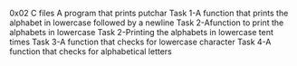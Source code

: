 0x02 C files
A program that prints putchar
Task 1-A function that prints the alphabet in lowercase followed by a newline
Task 2-Afunction to print the alphabets in lowercase
Task 2-Printing the alphabets in lowercase tent times
Task 3-A function that checks for lowercase character
Task 4-A function that checks for alphabetical letters
